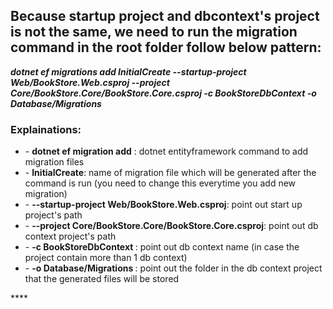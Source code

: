 <h2>Because startup project and dbcontext's project is not the same, we need to run the migration command in the root
    folder follow below pattern:</h2>

<b><i>dotnet ef migrations add InitialCreate --startup-project Web/BookStore.Web.csproj --project
        Core/BookStore.Core/BookStore.Core.csproj -c BookStoreDbContext -o Database/Migrations</i></b>

<h3>Explainations:</h3>
<ul>
    <li>
        - <b>dotnet ef migration add</b> : dotnet entityframework command to add migration files</li>
    <li>
        - <b> InitialCreate</b>: name of migration file which will be generated after the command is run (you need to
        change this everytime you add new migration)</li>
    <li>
        - <b> --startup-project Web/BookStore.Web.csproj</b>: point out start up project's path</li>
    <li>
        - <b> --project Core/BookStore.Core/BookStore.Core.csproj</b>: point out db context project's path</li>
    <li>
        - <b> -c BookStoreDbContext </b>: point out db context name (in case the project contain more than 1 db context)
    </li>
    <li>
        - <b> -o Database/Migrations </b>: point out the folder in the db context project that the generated files will
        be stored</li>
</ul>****

